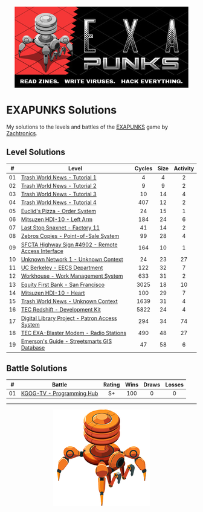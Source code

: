 <p align="center"><img src="./assets/exapunks.jpg" alt="EXAPUNKS logo"/></p>

# EXAPUNKS Solutions

My solutions to the levels and battles of the [EXAPUNKS](https://store.steampowered.com/app/716490/EXAPUNKS/) game by [Zachtronics](http://www.zachtronics.com/).

## Level Solutions

|  #  | Level                                                                                                                       | Cycles | Size | Activity |
| :-: | --------------------------------------------------------------------------------------------------------------------------- | :----: | :--: | :------: |
| 01  | [Trash World News - Tutorial 1](./solutions/levels/01-trash-world-news-tutorial-1)                                          |   4    |  4   |    2     |
| 02  | [Trash World News - Tutorial 2](./solutions/levels/02-trash-world-news-tutorial-2)                                          |   9    |  9   |    2     |
| 03  | [Trash World News - Tutorial 3](./solutions/levels/03-trash-world-news-tutorial-3)                                          |   10   |  14  |    4     |
| 04  | [Trash World News - Tutorial 4](./solutions/levels/04-trash-world-news-tutorial-4)                                          |  407   |  12  |    2     |
| 05  | [Euclid's Pizza - Order System](./solutions/levels/05-euclids-pizza-order-system)                                           |   24   |  15  |    1     |
| 06  | [Mitsuzen HDI-10 - Left Arm](./solutions/levels/06-mitsuzen-hdi-10-left-arm)                                                |  184   |  24  |    6     |
| 07  | [Last Stop Snaxnet - Factory 11](./solutions/levels/07-last-stop-snaxnet-factory-11)                                        |   41   |  14  |    2     |
| 08  | [Zebros Copies - Point-of-Sale System](./solutions/levels/08-zebros-copies-point-of-sale-system)                            |   99   |  28  |    4     |
| 09  | [SFCTA Highway Sign #4902 - Remote Access Interface](./solutions/levels/09-sfcta-highway-sign-4902-remote-access-interface) |  164   |  10  |    1     |
| 10  | [Unknown Network 1 - Unknown Context](./solutions/levels/10-unknown-network-1-unknown-context)                              |   24   |  23  |    27    |
| 11  | [UC Berkeley - EECS Department](./solutions/levels/11-uc-berkeley-eecs-department)                                          |  122   |  32  |    7     |
| 12  | [Workhouse - Work Management System](./solutions/levels/12-workhouse-work-management-system)                                |  633   |  31  |    2     |
| 13  | [Equity First Bank - San Francisco](./solutions/levels/13-equity-first-bank-san-francisco)                                  |  3025  |  18  |    10    |
| 14  | [Mitsuzen HDI-10 - Heart](./solutions/levels/14-mitsuzen-hdi-10-heart)                                                      |  100   |  29  |    7     |
| 15  | [Trash World News - Unknown Context](./solutions/levels/15-trash-world-news-unknown-context)                                |  1639  |  31  |    4     |
| 16  | [TEC Redshift - Development Kit](./solutions/levels/16-tec-redshift-development-kit)                                        |  5822  |  24  |    4     |
| 17  | [Digital Library Project - Patron Access System](./solutions/levels/17-digital-library-project-patron-access-system)        |  294   |  34  |    74    |
| 18  | [TEC EXA-Blaster Modem - Radio Stations](./solutions/levels/18-tec-exa-blaster-modem-radio-stations)                        |  490   |  48  |    27    |
| 19  | [Emerson's Guide - Streetsmarts GIS Database](./solutions/levels/19-emersons-guide-streetsmarts-gis-database)               |   47   |  58  |    6     |

## Battle Solutions

|  #  | Battle                                                                      | Rating | Wins | Draws | Losses |
| :-: | --------------------------------------------------------------------------- | :----: | :--: | :---: | :----: |
| 01  | [KGOG-TV - Programming Hub](./solutions/battles/01-kgog-tv-programming-hub) |   S+   | 100  |   0   |   0    |

---

<p align="center"><img src="./assets/exa.png" alt="EXAPUNKS logo"/></p>
